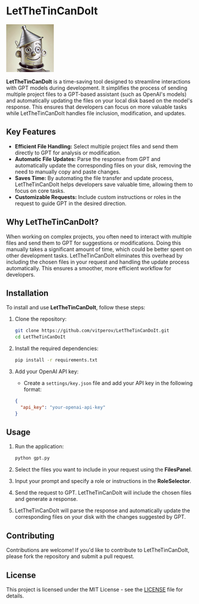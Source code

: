 # LetTheTinCanDoIt
![LetTheTinCanDoIt](resources/tinCan_big.png)

**LetTheTinCanDoIt** is a time-saving tool designed to streamline interactions with GPT models during development. It simplifies the process of sending multiple project files to a GPT-based assistant (such as OpenAI's models) and automatically updating the files on your local disk based on the model's response. This ensures that developers can focus on more valuable tasks while LetTheTinCanDoIt handles file inclusion, modification, and updates.

## Key Features

- **Efficient File Handling:** Select multiple project files and send them directly to GPT for analysis or modification.
- **Automatic File Updates:** Parse the response from GPT and automatically update the corresponding files on your disk, removing the need to manually copy and paste changes.
- **Saves Time:** By automating the file transfer and update process, LetTheTinCanDoIt helps developers save valuable time, allowing them to focus on core tasks.
- **Customizable Requests:** Include custom instructions or roles in the request to guide GPT in the desired direction.

## Why LetTheTinCanDoIt?

When working on complex projects, you often need to interact with multiple files and send them to GPT for suggestions or modifications. Doing this manually takes a significant amount of time, which could be better spent on other development tasks. LetTheTinCanDoIt eliminates this overhead by including the chosen files in your request and handling the update process automatically. This ensures a smoother, more efficient workflow for developers.

## Installation

To install and use **LetTheTinCanDoIt**, follow these steps:

1. Clone the repository:

    ```bash
    git clone https://github.com/vitperov/LetTheTinCanDoIt.git
    cd LetTheTinCanDoIt
    ```

2. Install the required dependencies:

    ```bash
    pip install -r requirements.txt
    ```

3. Add your OpenAI API key:

   - Create a `settings/key.json` file and add your API key in the following format:

    ```json
    {
      "api_key": "your-openai-api-key"
    }
    ```

## Usage

1. Run the application:

    ```bash
    python gpt.py
    ```

2. Select the files you want to include in your request using the **FilesPanel**.
3. Input your prompt and specify a role or instructions in the **RoleSelector**.
4. Send the request to GPT. LetTheTinCanDoIt will include the chosen files and generate a response.
5. LetTheTinCanDoIt will parse the response and automatically update the corresponding files on your disk with the changes suggested by GPT.

## Contributing

Contributions are welcome! If you'd like to contribute to LetTheTinCanDoIt, please fork the repository and submit a pull request.

## License

This project is licensed under the MIT License - see the [LICENSE](LICENSE) file for details.
